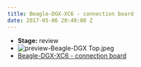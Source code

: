 ```yaml
---
title: Beagle-DGX-XC6 - connection board
date: 2017-05-06 20:49:00 Z
---
```


* **Stage:** review
* ![preview-Beagle-DGX Top.jpeg](/uploads/Beagle-DGX-XC6/preview-Beagle-DGX%20Top.jpeg)
* [Beagle-DGX-XC6 - connection board](/originals/beagle-dgx-xc6/)